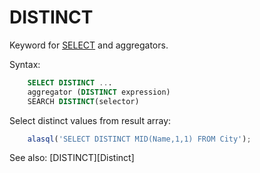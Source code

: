 # DISTINCT

Keyword for [SELECT](Select) and aggregators.

Syntax:
```sql
    SELECT DISTINCT ...
    aggregator (DISTINCT expression)
    SEARCH DISTINCT(selector)
```
Select distinct values from result array:
```js
    alasql('SELECT DISTINCT MID(Name,1,1) FROM City');
```

See also: [DISTINCT][Distinct]